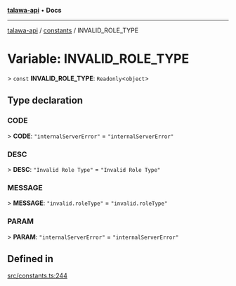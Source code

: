 [**talawa-api**](../../README.md) • **Docs**

***

[talawa-api](../../modules.md) / [constants](../README.md) / INVALID\_ROLE\_TYPE

# Variable: INVALID\_ROLE\_TYPE

\> `const` **INVALID\_ROLE\_TYPE**: `Readonly`\<`object`\>

## Type declaration

### CODE

\> **CODE**: `"internalServerError"` = `"internalServerError"`

### DESC

\> **DESC**: `"Invalid Role Type"` = `"Invalid Role Type"`

### MESSAGE

\> **MESSAGE**: `"invalid.roleType"` = `"invalid.roleType"`

### PARAM

\> **PARAM**: `"internalServerError"` = `"internalServerError"`

## Defined in

[src/constants.ts:244](https://github.com/PalisadoesFoundation/talawa-api/blob/7fc9f13527dc6ead651f268e58527dcc279b95bc/src/constants.ts#L244)
